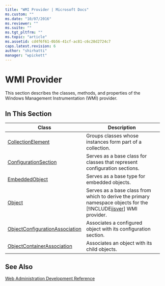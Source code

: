 ```yaml
---
title: "WMI Provider | Microsoft Docs"
ms.custom: ""
ms.date: "10/07/2016"
ms.reviewer: ""
ms.suite: ""
ms.tgt_pltfrm: ""
ms.topic: "article"
ms.assetid: cd4f6f61-0b56-41cf-ac81-c6c28d2724c7
caps.latest.revision: 6
author: "shirhatti"
manager: "wpickett"
---
```

# WMI Provider
This section describes the classes, methods, and properties of the Windows Management Instrumentation (WMI) provider.  
  
## In This Section  
  
|Class|Description|  
|-----------|-----------------|  
|[CollectionElement](../wmi-provider/collectionelement-class.md)|Groups classes whose instances form part of a collection.|  
|[ConfigurationSection](../wmi-provider/configurationsection-class1.md)|Serves as a base class for classes that represent configuration sections.|  
|[EmbeddedObject](../wmi-provider/embeddedobject-class1.md)|Serves as a base type for embedded objects.|  
|[Object](../wmi-provider/object-class1.md)|Serves as a base class from which to derive the primary namespace objects for the [!INCLUDE[iisver](../wmi-provider/includes/iisver-md.md)] WMI provider.|  
|[ObjectConfigurationAssociation](../wmi-provider/objectconfigurationassociation-class.md)|Associates a configured object with its configuration section.|  
|[ObjectContainerAssociation](../wmi-provider/objectcontainerassociation-class1.md)|Associates an object with its child objects.|  
  
## See Also  
 [Web Administration Development Reference](../Topic/Web%20Administration%20Development%20Reference2.md)